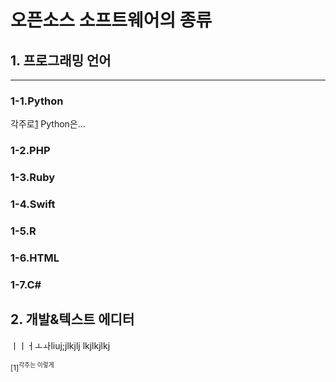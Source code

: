 # 오픈소스 소프트웨어의 종류

## 1. 프로그래밍 언어
-------------------
### 1-1.Python

각주로[1](#footnote_1)
Python은...
### 1-2.PHP
### 1-3.Ruby
### 1-4.Swift
### 1-5.R
### 1-6.HTML
### 1-7.C#

## 2. 개발&텍스트 에디터


















ㅣㅣㅓㅗㅘliuj;jlkjlj
lkjlkjlkj
































<sup id="footnote_1">[1]<sup>각주는 이렇게


